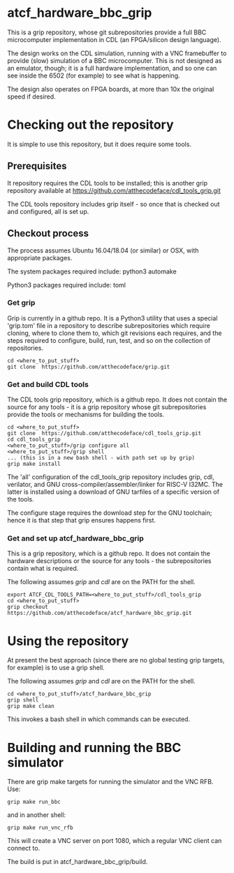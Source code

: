 # atcf_hardware_bbc_grip

This is a grip repository, whose git subrepositories provide a full
BBC microcomputer implementation in CDL (an FPGA/silicon design
language).

The design works on the CDL simulation, running with a VNC framebuffer
to provide (slow) simulation of a BBC microcomputer. This is not
designed as an emulator, though; it is a full hardware implementation,
and so one can see inside the 6502 (for example) to see what is
happening.

The design also operates on FPGA boards, at more than 10x the original
speed if desired.

# Checking out the repository

It is simple to use this repository, but it does require some tools.

## Prerequisites

It repository requires the CDL tools to be installed; this is another grip
repository available at https://github.com/atthecodeface/cdl_tools_grip.git

The CDL tools repository includes grip itself - so once that is checked out
and configured, all is set up.

## Checkout process

The process assumes Ubuntu 16.04/18.04 (or similar) or OSX, with
appropriate packages.

The system packages required include: python3 automake

Python3 packages required include: toml

### Get grip

Grip is currently in a github repo. It is a Python3 utility that uses
a special 'grip.tom' file in a repository to describe subrepositories
which require cloning, where to clone them to, which git revisions
each requires, and the steps required to configure, build, run, test,
and so on the collection of repositories.

```
cd <where_to_put_stuff>
git clone  https://github.com/atthecodeface/grip.git
```

### Get and build CDL tools

The CDL tools grip repository, which is a github repo. It does not contain
the source for any tools - it is a grip repository whose git
subrepositories provide the tools or mechanisms for building the
tools.

```
cd <where_to_put_stuff>
git clone  https://github.com/atthecodeface/cdl_tools_grip.git
cd cdl_tools_grip
<where_to_put_stuff>/grip configure all
<where_to_put_stuff>/grip shell
... (this is in a new bash shell - with path set up by grip)
grip make install
```

The 'all' configuration of the cdl_tools_grip repository includes
grip, cdl, verilator, and GNU cross-compiler/assembler/linker for
RISC-V I32MC. The latter is installed using a download of GNU tarfiles
of a specific version of the tools.

The configure stage requires the download step for the GNU toolchain;
hence it is that step that grip ensures happens first.

### Get and set up atcf_hardware_bbc_grip

This is a grip repository, which is a github repo. It does not contain
the hardware descriptions or the source for any tools - the
subrepositories contain what is required.

The following assumes *grip* and *cdl* are on the PATH for the shell.

```
export ATCF_CDL_TOOLS_PATH=<where_to_put_stuff>/cdl_tools_grip
cd <where_to_put_stuff>
grip checkout  https://github.com/atthecodeface/atcf_hardware_bbc_grip.git
```

# Using the repository

At present the best approach (since there are no global testing grip
targets, for example) is to use a grip shell.

The following assumes *grip* and *cdl* are on the PATH for the shell.

```
cd <where_to_put_stuff>/atcf_hardware_bbc_grip
grip shell
grip make clean
```

This invokes a bash shell in which commands can be executed.

# Building and running the BBC simulator

There are grip make targets for running the simulator and the VNC RFB.
Use:

```
grip make run_bbc
```

and in another shell:

```
grip make run_vnc_rfb
```

This will create a VNC server on port 1080, which a regular VNC client
can connect to.

The build is put in atcf_hardware_bbc_grip/build.

